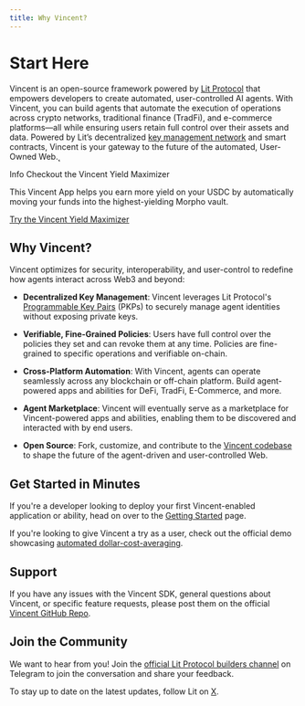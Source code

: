 ```yaml
---
title: Why Vincent?
---
```


# Start Here

Vincent is an open-source framework powered by [Lit Protocol](https://litprotocol.com/) that empowers developers to create automated, user-controlled AI agents. With Vincent, you can build agents that automate the execution of operations across crypto networks, traditional finance (TradFi), and e-commerce platforms—all while ensuring users retain full control over their assets and data. Powered by Lit’s decentralized [key management network](https://developer.litprotocol.com/resources/how-it-works) and smart contracts, Vincent is your gateway to the future of the automated, User-Owned Web.˛

<div class="box info-box">
  <p class="box-title info-box-title">
    <span class="box-icon info-icon">Info</span> Checkout the Vincent Yield Maximizer
  </p>
  <p>This Vincent App helps you earn more yield on your USDC by automatically moving your funds into the highest-yielding Morpho vault.</p>
  <p>
    <a href="https://yield.heyvincent.ai/" class="button">
      Try the Vincent Yield Maximizer
    </a>
  </p>
</div>

## Why Vincent?

Vincent optimizes for security, interoperability, and user-control to redefine how agents interact across Web3 and beyond:

- **Decentralized Key Management**: Vincent leverages Lit Protocol's [Programmable Key Pairs](https://developer.litprotocol.com/user-wallets/pkps/overview) (PKPs) to securely manage agent identities without exposing private keys.

- **Verifiable, Fine-Grained Policies**: Users have full control over the policies they set and can revoke them at any time. Policies are fine-grained to specific operations and verifiable on-chain.

- **Cross-Platform Automation**: With Vincent, agents can operate seamlessly across any blockchain or off-chain platform. Build agent-powered apps and abilities for DeFi, TradFi, E-Commerce, and more.

- **Agent Marketplace**: Vincent will eventually serve as a marketplace for Vincent-powered apps and abilities, enabling them to be discovered and interacted with by end users.

- **Open Source**: Fork, customize, and contribute to the [Vincent codebase](https://github.com/LIT-Protocol/Vincent) to shape the future of the agent-driven and user-controlled Web.

## Get Started in Minutes

If you're a developer looking to deploy your first Vincent-enabled application or ability, head on over to the [Getting Started](./Developers/Getting-Started.md) page.

If you're looking to give Vincent a try as a user, check out the official demo showcasing [automated dollar-cost-averaging](https://dca.heyvincent.ai/).

## Support

If you have any issues with the Vincent SDK, general questions about Vincent, or specific feature requests, please post them on the official [Vincent GitHub Repo](https://github.com/LIT-Protocol/Vincent/issues).

## Join the Community

We want to hear from you! Join the [official Lit Protocol builders channel](https://t.me/c/2038294753/1) on Telegram to join the conversation and share your feedback.

To stay up to date on the latest updates, follow Lit on [X](https://x.com/LitProtocol).

